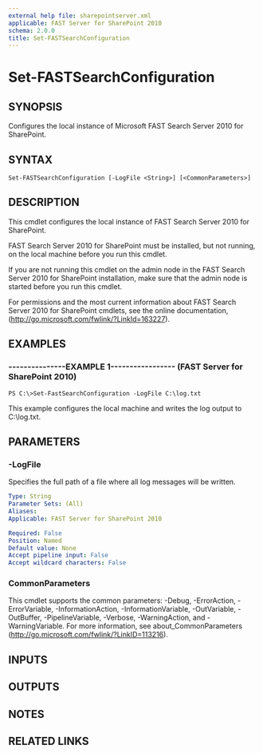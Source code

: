 ```yaml
---
external help file: sharepointserver.xml
applicable: FAST Server for SharePoint 2010
schema: 2.0.0
title: Set-FASTSearchConfiguration
---
```


# Set-FASTSearchConfiguration

## SYNOPSIS
Configures the local instance of Microsoft FAST Search Server 2010 for SharePoint.

## SYNTAX

```
Set-FASTSearchConfiguration [-LogFile <String>] [<CommonParameters>]
```

## DESCRIPTION
This cmdlet configures the local instance of FAST Search Server 2010 for SharePoint.

FAST Search Server 2010 for SharePoint must be installed, but not running, on the local machine before you run this cmdlet.

If you are not running this cmdlet on the admin node in the FAST Search Server 2010 for SharePoint installation, make sure that the admin node is started before you run this cmdlet.

For permissions and the most current information about FAST Search Server 2010 for SharePoint cmdlets, see the online documentation, (http://go.microsoft.com/fwlink/?LinkId=163227).

## EXAMPLES

### ---------------EXAMPLE 1----------------- (FAST Server for SharePoint 2010)
```
PS C:\>Set-FastSearchConfiguration -LogFile C:\log.txt
```

This example configures the local machine and writes the log output to C:\log.txt.

## PARAMETERS

### -LogFile
Specifies the full path of a file where all log messages will be written.

```yaml
Type: String
Parameter Sets: (All)
Aliases: 
Applicable: FAST Server for SharePoint 2010

Required: False
Position: Named
Default value: None
Accept pipeline input: False
Accept wildcard characters: False
```

### CommonParameters
This cmdlet supports the common parameters: -Debug, -ErrorAction, -ErrorVariable, -InformationAction, -InformationVariable, -OutVariable, -OutBuffer, -PipelineVariable, -Verbose, -WarningAction, and -WarningVariable. For more information, see about_CommonParameters (http://go.microsoft.com/fwlink/?LinkID=113216).

## INPUTS

## OUTPUTS

## NOTES

## RELATED LINKS

